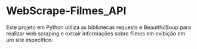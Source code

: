 # WebScrape-Filmes_API
 Este projeto em Python utiliza as bibliotecas requests e BeautifulSoup para realizar web scraping e extrair informações sobre filmes em exibição em um site específico.
